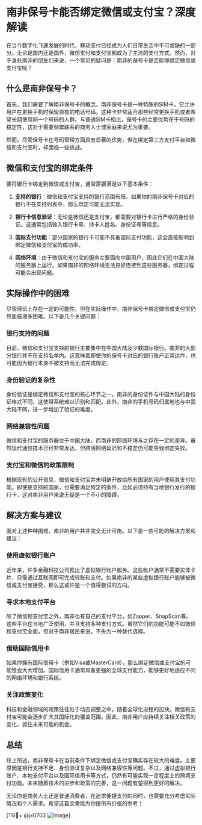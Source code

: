 # 南非保号卡能否绑定微信或支付宝？深度解读

在当今数字化飞速发展的时代，移动支付已经成为人们日常生活中不可或缺的一部分。无论是国内还是国外，微信支付和支付宝都成为了主流的支付方式。然而，对于身处南非的朋友们来说，一个常见的疑问是：南非的保号卡是否能够绑定微信或支付宝呢？

## 什么是南非保号卡？

首先，我们需要了解南非保号卡的概念。南非保号卡是一种特殊的SIM卡，它允许用户在更换手机时保留原有的电话号码。这种卡非常适合那些经常更换手机或者希望长期使用同一个号码的人群。与普通SIM卡相比，保号卡的主要优势在于号码的稳定性，这对于需要频繁联系的商务人士或家庭来说尤为重要。

然而，尽管保号卡在号码管理方面具有显著的优势，但在绑定第三方支付平台如微信和支付宝时，却面临一些挑战。

## 微信和支付宝的绑定条件

要将银行卡绑定到微信或支付宝，通常需要满足以下基本条件：

1. **支持的银行**：微信和支付宝支持的银行范围有限。如果你的南非保号卡对应的银行不在支持列表中，那么绑定可能无法实现。
   
2. **银行卡信息验证**：无论是微信还是支付宝，都需要对银行卡进行严格的身份验证。这通常包括输入银行卡号、持卡人姓名、身份证号等信息。

3. **国际支付功能**：部分国家的银行卡可能不具备国际支付功能，这会直接影响到绑定微信和支付宝的成功率。

4. **网络环境**：由于微信和支付宝的服务主要面向中国用户，因此它们在中国大陆的服务器上运行。如果南非的网络环境无法良好连接到这些服务器，绑定过程可能会出现问题。

## 实际操作中的困难

尽管理论上存在一定的可能性，但在实际操作中，南非保号卡绑定微信或支付宝仍然面临诸多困难。以下是几个关键问题：

### 银行支持的问题

目前，微信和支付宝支持的银行主要集中在中国大陆及少数国际银行。南非的大部分银行并不在支持名单内。这意味着即使你的保号卡对应的银行账户正常运作，也可能因为银行本身不被支持而无法完成绑定。

### 身份验证的复杂性

身份验证是绑定微信和支付宝的核心环节之一。南非的身份证件与中国大陆的身份证格式不同，这使得系统难以识别和匹配。此外，南非的手机号码归属地也与中国大陆不同，进一步增加了验证的难度。

### 网络兼容性问题

微信和支付宝的服务器位于中国大陆，而南非的网络环境与之存在一定的差异。虽然现代通信技术已经非常发达，但跨境网络延迟和不稳定仍可能导致绑定失败。

### 支付宝和微信的政策限制

根据现有的公开信息，微信和支付宝并未明确开放给所有国家的用户使用其支付功能。即使是支持的国家，也需要满足特定的条件，比如必须持有当地银行发行的银行卡。这对南非用户来说无疑是一个不小的障碍。

## 解决方案与建议

面对上述种种困难，南非的用户并非完全无计可施。以下是一些可能的解决方案和建议：

### 使用虚拟银行账户

近年来，许多金融科技公司推出了虚拟银行账户服务。这些账户通常不需要实体卡片，只需通过互联网即可完成转账和支付。如果南非的某些虚拟银行账户能够被微信或支付宝接受，那么这或许是一个值得尝试的方向。

### 寻求本地支付平台

除了微信和支付宝之外，南非也有自己的支付平台，如Zapper、SnapScan等。这些平台在当地广泛使用，并且支持多种支付方式。虽然它们的功能可能不如微信和支付宝全面，但对于南非居民来说，不失为一种替代选择。

### 借助国际信用卡

如果你拥有国际信用卡（例如Visa或MasterCard），那么绑定微信或支付宝的可能性会大大增加。国际信用卡通常具备更强的全球支付能力，能够更好地适应不同的网络环境和银行系统。

### 关注政策变化

科技和金融领域的政策往往处于动态调整之中。随着全球化进程的加快，微信和支付宝可能会逐步扩大其国际化的覆盖范围。因此，南非用户应持续关注相关政策的变化，抓住未来可能的机会。

## 总结

综上所述，南非保号卡在当前条件下绑定微信或支付宝确实存在较大的难度。主要原因是银行支持不足、身份验证复杂以及网络兼容性等问题。不过，通过虚拟银行账户、本地支付平台以及国际信用卡等方式，仍然有可能实现一定程度上的跨境支付功能。未来随着技术的进步和政策的完善，这一问题有望得到更好的解决。

无论你是商务人士还是普通消费者，在追求便捷支付的同时，也需要充分考虑实际情况和个人需求。希望这篇文章能为你提供有价值的参考！

[TG💪+ @jx0703 ![Image](https://github.com/user-attachments/assets/dbca1d08-cadb-493c-b0ec-ad6f7a83f270)]